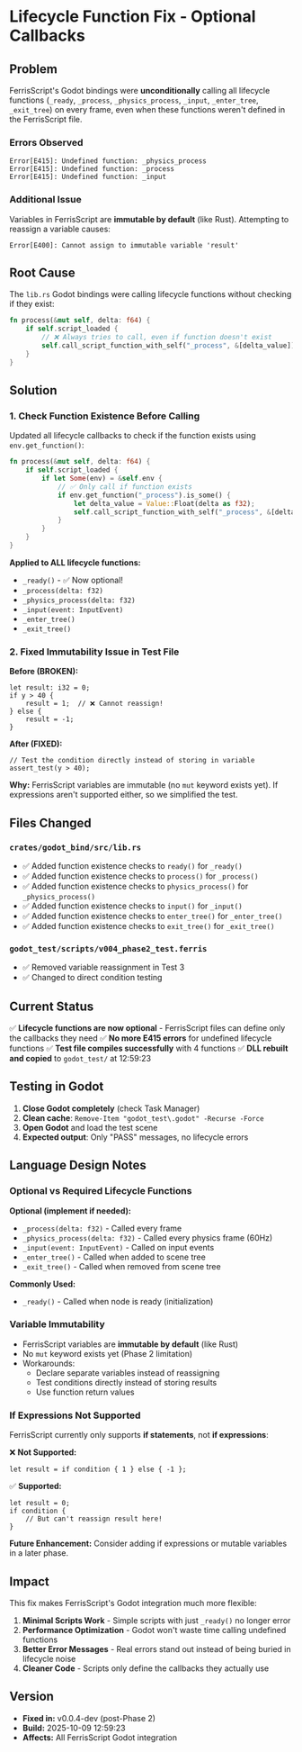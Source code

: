 # Lifecycle Function Fix - Optional Callbacks

## Problem

FerrisScript's Godot bindings were **unconditionally** calling all lifecycle functions (`_ready`, `_process`, `_physics_process`, `_input`, `_enter_tree`, `_exit_tree`) on every frame, even when these functions weren't defined in the FerrisScript file.

### Errors Observed

```
Error[E415]: Undefined function: _physics_process
Error[E415]: Undefined function: _process  
Error[E415]: Undefined function: _input
```

### Additional Issue

Variables in FerrisScript are **immutable by default** (like Rust). Attempting to reassign a variable causes:

```
Error[E400]: Cannot assign to immutable variable 'result'
```

## Root Cause

The `lib.rs` Godot bindings were calling lifecycle functions without checking if they exist:

```rust
fn process(&mut self, delta: f64) {
    if self.script_loaded {
        // ❌ Always tries to call, even if function doesn't exist
        self.call_script_function_with_self("_process", &[delta_value]);
    }
}
```

## Solution

### 1. Check Function Existence Before Calling

Updated all lifecycle callbacks to check if the function exists using `env.get_function()`:

```rust
fn process(&mut self, delta: f64) {
    if self.script_loaded {
        if let Some(env) = &self.env {
            // ✅ Only call if function exists
            if env.get_function("_process").is_some() {
                let delta_value = Value::Float(delta as f32);
                self.call_script_function_with_self("_process", &[delta_value]);
            }
        }
    }
}
```

**Applied to ALL lifecycle functions:**
- `_ready()` - ✅ Now optional!
- `_process(delta: f32)`
- `_physics_process(delta: f32)`
- `_input(event: InputEvent)`
- `_enter_tree()`
- `_exit_tree()`

### 2. Fixed Immutability Issue in Test File

**Before (BROKEN):**
```ferris
let result: i32 = 0;
if y > 40 {
    result = 1;  // ❌ Cannot reassign!
} else {
    result = -1;
}
```

**After (FIXED):**
```ferris
// Test the condition directly instead of storing in variable
assert_test(y > 40);
```

**Why:** FerrisScript variables are immutable (no `mut` keyword exists yet). If expressions aren't supported either, so we simplified the test.

## Files Changed

### `crates/godot_bind/src/lib.rs`
- ✅ Added function existence checks to `ready()` for `_ready()`
- ✅ Added function existence checks to `process()` for `_process()`
- ✅ Added function existence checks to `physics_process()` for `_physics_process()`
- ✅ Added function existence checks to `input()` for `_input()`
- ✅ Added function existence checks to `enter_tree()` for `_enter_tree()`
- ✅ Added function existence checks to `exit_tree()` for `_exit_tree()`

### `godot_test/scripts/v004_phase2_test.ferris`
- ✅ Removed variable reassignment in Test 3
- ✅ Changed to direct condition testing

## Current Status

✅ **Lifecycle functions are now optional** - FerrisScript files can define only the callbacks they need
✅ **No more E415 errors** for undefined lifecycle functions
✅ **Test file compiles successfully** with 4 functions
✅ **DLL rebuilt and copied** to `godot_test/` at 12:59:23

## Testing in Godot

1. **Close Godot completely** (check Task Manager)
2. **Clean cache**: `Remove-Item "godot_test\.godot" -Recurse -Force`
3. **Open Godot** and load the test scene
4. **Expected output**: Only "PASS" messages, no lifecycle errors

## Language Design Notes

### Optional vs Required Lifecycle Functions

**Optional (implement if needed):**
- `_process(delta: f32)` - Called every frame
- `_physics_process(delta: f32)` - Called every physics frame (60Hz)
- `_input(event: InputEvent)` - Called on input events
- `_enter_tree()` - Called when added to scene tree
- `_exit_tree()` - Called when removed from scene tree

**Commonly Used:**
- `_ready()` - Called when node is ready (initialization)

### Variable Immutability

- FerrisScript variables are **immutable by default** (like Rust)
- No `mut` keyword exists yet (Phase 2 limitation)
- Workarounds:
  - Declare separate variables instead of reassigning
  - Test conditions directly instead of storing results
  - Use function return values

### If Expressions Not Supported

FerrisScript currently only supports **if statements**, not **if expressions**:

❌ **Not Supported:**
```ferris
let result = if condition { 1 } else { -1 };
```

✅ **Supported:**
```ferris
let result = 0;
if condition {
    // But can't reassign result here!
}
```

**Future Enhancement:** Consider adding if expressions or mutable variables in a later phase.

## Impact

This fix makes FerrisScript's Godot integration much more flexible:

1. **Minimal Scripts Work** - Simple scripts with just `_ready()` no longer error
2. **Performance Optimization** - Godot won't waste time calling undefined functions
3. **Better Error Messages** - Real errors stand out instead of being buried in lifecycle noise
4. **Cleaner Code** - Scripts only define the callbacks they actually use

## Version

- **Fixed in:** v0.0.4-dev (post-Phase 2)
- **Build:** 2025-10-09 12:59:23
- **Affects:** All FerrisScript Godot integration
